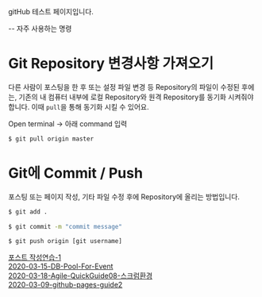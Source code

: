gitHub 테스트 페이지입니다.

-- 자주 사용하는 명령

# Git Repository 변경사항 가져오기

다른 사람이 포스팅을 한 후 또는 설정 파일 변경 등 Repository의 파일이 수정된 후에는, 기존의 내 컴퓨터 내부에 로컬 Repository와 원격 Repository를 동기화 시켜줘야합니다.
이때 `pull`을 통해 동기화 시킬 수 있어요. 

Open terminal → 아래 command 입력

```bash
$ git pull origin master
```


# Git에 Commit / Push

포스팅 또는 페이지 작성, 기타 파일 수정 후에 Repository에 올리는 방법입니다. 

```bash
$ git add .
   
$ git commit -m "commit message"
  
$ git push origin [git username]
```

[포스트 작성연습-1](2020-03-17-포스트-작성연습-1.md)<br/>
[2020-03-15-DB-Pool-For-Event](2020-03-15-DB-Pool-For-Event.md)<br/>
[2020-03-18-Agile-QuickGuide08-스크럼환경](2020-03-18-Agile-QuickGuide08-스크럼환경.md)<br/>
[2020-03-09-github-pages-guide2](2020-03-09-github-pages-guide2.md)<br/>
